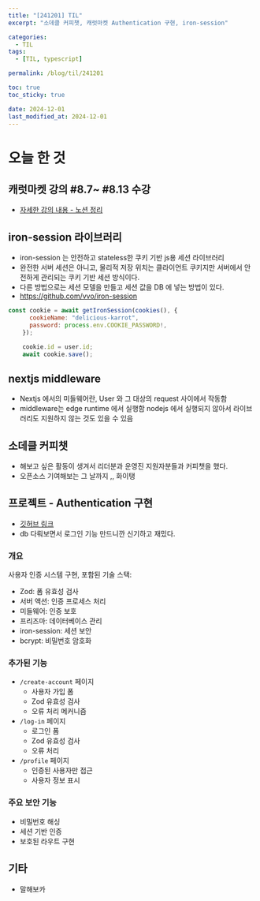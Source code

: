 ```yaml
---
title: "[241201] TIL"
excerpt: "소데클 커피챗, 캐럿마켓 Authentication 구현, iron-session"

categories:
  - TIL
tags:
  - [TIL, typescript]

permalink: /blog/til/241201

toc: true
toc_sticky: true

date: 2024-12-01
last_modified_at: 2024-12-01
---
```


# 오늘 한 것

## 캐럿마켓 강의 #8.7~ #8.13 수강

- [자세한 강의 내용 - 노션 정리](https://crimson-fold-8fa.notion.site/54-56-8-1-8-13-Authentication-14ee15d4692b80ccbc44f32d4af22efe?pvs=4)

## iron-session 라이브러리

- iron-session 는 안전하고 stateless한 쿠키 기반 js용 세션 라이브러리
- 완전한 서버 세션은 아니고, 물리적 저장 위치는 클라이언트 쿠키지만 서버에서 안전하게 관리되는 쿠키 기반 세션 방식이다.
- 다른 방법으로는 세션 모델을 만들고 세션 값을 DB 에 넣는 방법이 있다.
- https://github.com/vvo/iron-session

```js
const cookie = await getIronSession(cookies(), {
      cookieName: "delicious-karrot",
      password: process.env.COOKIE_PASSWORD!,
    });

    cookie.id = user.id;
    await cookie.save();
```

## nextjs middleware

- Nextjs 에서의 미들웨어란, User 와 그 대상의 request 사이에서 작동함
- middleware는 edge runtime 에서 실행함 nodejs 에서 실행되지 않아서 라이브러리도 지원하지 않는 것도 있을 수 있음

## 소데클 커피챗

- 해보고 싶은 활동이 생겨서 리더분과 운영진 지원자분들과 커피챗을 했다.
- 오픈소스 기여해보는 그 날까지 ,, 화이탱

## 프로젝트 - Authentication 구현

- [깃허브 링크](https://github.com/S2UZY/carrot-market/pull/4)
- db 다뤄보면서 로그인 기능 만드니깐 신기하고 재밌다.

### 개요

사용자 인증 시스템 구현, 포함된 기술 스택:

- Zod: 폼 유효성 검사
- 서버 액션: 인증 프로세스 처리
- 미들웨어: 인증 보호
- 프리즈마: 데이터베이스 관리
- iron-session: 세션 보안
- bcrypt: 비밀번호 암호화

### 추가된 기능

- `/create-account` 페이지
  - 사용자 가입 폼
  - Zod 유효성 검사
  - 오류 처리 메커니즘
- `/log-in` 페이지
  - 로그인 폼
  - Zod 유효성 검사
  - 오류 처리
- `/profile` 페이지
  - 인증된 사용자만 접근
  - 사용자 정보 표시

### 주요 보안 기능

- 비밀번호 해싱
- 세션 기반 인증
- 보호된 라우트 구현

## 기타

- 말해보카
